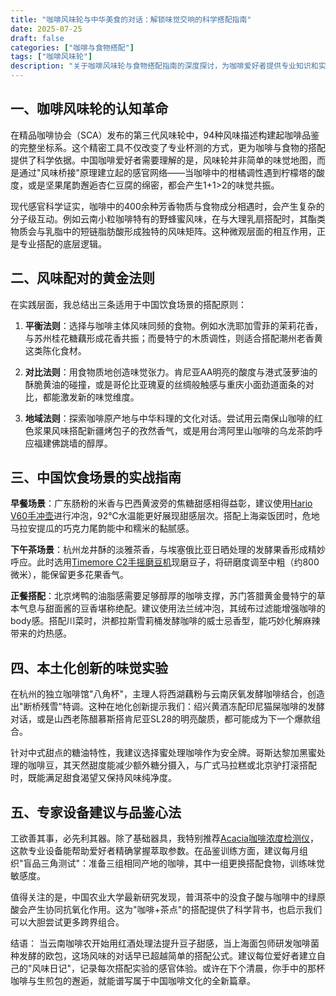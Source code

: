 ```yaml
---
title: "咖啡风味轮与中华美食的对话：解锁味觉交响的科学搭配指南"
date: 2025-07-25
draft: false
categories: ["咖啡与食物搭配"]
tags: ["咖啡风味轮"]
description: "关于咖啡风味轮与食物搭配指南的深度探讨，为咖啡爱好者提供专业知识和实用指南。"
---
```


## 一、咖啡风味轮的认知革命
在精品咖啡协会（SCA）发布的第三代风味轮中，94种风味描述构建起咖啡品鉴的完整坐标系。这个精密工具不仅改变了专业杯测的方式，更为咖啡与食物的搭配提供了科学依据。中国咖啡爱好者需要理解的是，风味轮并非简单的味觉地图，而是通过"风味桥接"原理建立起的感官网络——当咖啡中的柑橘调性遇到柠檬塔的酸度，或是坚果尾韵邂逅杏仁豆腐的绵密，都会产生1+1>2的味觉共振。

现代感官科学证实，咖啡中的400余种芳香物质与食物成分相遇时，会产生复杂的分子级互动。例如云南小粒咖啡特有的野蜂蜜风味，在与大理乳扇搭配时，其酯类物质会与乳脂中的短链脂肪酸形成独特的风味矩阵。这种微观层面的相互作用，正是专业搭配的底层逻辑。

## 二、风味配对的黄金法则
在实践层面，我总结出三条适用于中国饮食场景的搭配原则：

1. **平衡法则**：选择与咖啡主体风味同频的食物。例如水洗耶加雪菲的茉莉花香，与苏州桂花糖藕形成花香共振；而曼特宁的木质调性，则适合搭配潮州老香黄这类陈化食材。

2. **对比法则**：用食物质地创造味觉张力。肯尼亚AA明亮的酸度与港式菠萝油的酥脆黄油的碰撞，或是哥伦比亚瑰夏的丝绸般触感与重庆小面劲道面条的对比，都能激发新的味觉维度。

3. **地域法则**：探索咖啡原产地与中华料理的文化对话。尝试用云南保山咖啡的红色浆果风味搭配新疆烤包子的孜然香气，或是用台湾阿里山咖啡的乌龙茶韵呼应福建佛跳墙的醇厚。

## 三、中国饮食场景的实战指南
**早餐场景**：广东肠粉的米香与巴西黄波旁的焦糖甜感相得益彰，建议使用[Hario V60手冲壶](https://www.amazon.com/s?k=Hario%20V60%E6%89%8B%E5%86%B2%E5%A3%B6&tag=coffeeprism-20)进行冲泡，92℃水温能更好展现甜感层次。搭配上海粢饭团时，危地马拉安提瓜的巧克力尾韵能中和糯米的黏腻感。

**下午茶场景**：杭州龙井酥的淡雅茶香，与埃塞俄比亚日晒处理的发酵果香形成精妙呼应。此时选用[Timemore C2手摇磨豆机](https://www.amazon.com/s?k=Timemore%20C2%E6%89%8B%E6%91%87%E7%A3%A8%E8%B1%86%E6%9C%BA&tag=coffeeprism-20)现磨豆子，将研磨度调至中粗（约800微米），能保留更多花果香气。

**正餐搭配**：北京烤鸭的油脂感需要足够醇厚的咖啡支撑，苏门答腊黄金曼特宁的草本气息与甜面酱的豆香堪称绝配。建议使用法兰绒冲泡，其绒布过滤能增强咖啡的body感。搭配川菜时，洪都拉斯雪莉桶发酵咖啡的威士忌香型，能巧妙化解麻辣带来的灼热感。

## 四、本土化创新的味觉实验
在杭州的独立咖啡馆"八角杯"，主理人将西湖藕粉与云南厌氧发酵咖啡结合，创造出"断桥残雪"特调。这种在地化创新提示我们：绍兴黄酒冻配印尼猫屎咖啡的发酵对话，或是山西老陈醋慕斯搭肯尼亚SL28的明亮酸质，都可能成为下一个爆款组合。

针对中式甜点的糖油特性，我建议选择蜜处理咖啡作为安全牌。哥斯达黎加黑蜜处理的咖啡豆，其天然甜度能减少额外糖分摄入，与广式马拉糕或北京驴打滚搭配时，既能满足甜食渴望又保持风味纯净度。

## 五、专家设备建议与品鉴心法
工欲善其事，必先利其器。除了基础器具，我特别推荐[Acacia咖啡浓度检测仪](https://www.amazon.com/s?k=Acacia%E5%92%96%E5%95%A1%E6%B5%93%E5%BA%A6%E6%A3%80%E6%B5%8B%E4%BB%AA&tag=coffeeprism-20)，这款专业设备能帮助爱好者精确掌握萃取参数。在品鉴训练方面，建议每月组织"盲品三角测试"：准备三组相同产地的咖啡，其中一组更换搭配食物，训练味觉敏感度。

值得关注的是，中国农业大学最新研究发现，普洱茶中的没食子酸与咖啡中的绿原酸会产生协同抗氧化作用。这为"咖啡+茶点"的搭配提供了科学背书，也启示我们可以大胆尝试更多跨界组合。

结语：
当云南咖啡农开始用红酒处理法提升豆子甜感，当上海面包师研发咖啡菌种发酵的欧包，这场风味的对话早已超越简单的搭配公式。建议每位爱好者建立自己的"风味日记"，记录每次搭配实验的感官体验。或许在下个清晨，你手中的那杯咖啡与生煎包的邂逅，就能谱写属于中国咖啡文化的全新篇章。